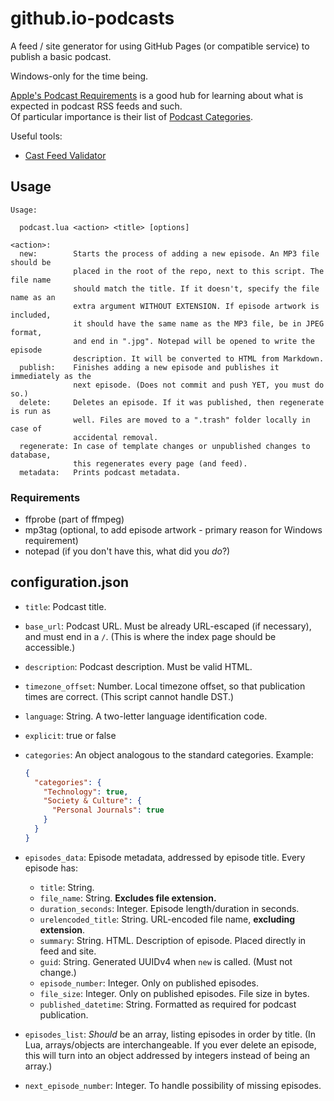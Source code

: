 # github.io-podcasts
A feed / site generator for using GitHub Pages (or compatible service) to publish a basic podcast.

Windows-only for the time being.

[Apple's Podcast Requirements](https://podcasters.apple.com/support/823-podcast-requirements)
is a good hub for learning about what is expected in podcast RSS feeds and such.  
Of particular importance is their list of [Podcast Categories](https://podcasters.apple.com/support/1691-apple-podcasts-categories).

Useful tools:
- [Cast Feed Validator](https://www.castfeedvalidator.com)

## Usage
```
Usage:

  podcast.lua <action> <title> [options]

<action>:
  new:        Starts the process of adding a new episode. An MP3 file should be
              placed in the root of the repo, next to this script. The file name
              should match the title. If it doesn't, specify the file name as an
              extra argument WITHOUT EXTENSION. If episode artwork is included,
              it should have the same name as the MP3 file, be in JPEG format,
              and end in ".jpg". Notepad will be opened to write the episode
              description. It will be converted to HTML from Markdown.
  publish:    Finishes adding a new episode and publishes it immediately as the
              next episode. (Does not commit and push YET, you must do so.)
  delete:     Deletes an episode. If it was published, then regenerate is run as
              well. Files are moved to a ".trash" folder locally in case of
              accidental removal.
  regenerate: In case of template changes or unpublished changes to database,
              this regenerates every page (and feed).
  metadata:   Prints podcast metadata.
```

### Requirements
- ffprobe (part of ffmpeg)
- mp3tag (optional, to add episode artwork - primary reason for Windows requirement)
- notepad (if you don't have this, what did you *do*?)

## configuration.json
- `title`: Podcast title.
- `base_url`: Podcast URL. Must be already URL-escaped (if necessary), and must
  end in a `/`. (This is where the index page should be accessible.)
- `description`: Podcast description. Must be valid HTML.
- `timezone_offset`: Number. Local timezone offset, so that publication times
  are correct. (This script cannot handle DST.)
- `language`: String. A two-letter language identification code.
- `explicit`: true or false
- `categories`: An object analogous to the standard categories. Example:
  ```json
  {
    "categories": {
      "Technology": true,
      "Society & Culture": {
        "Personal Journals": true
      }
    }
  }
  ```

- `episodes_data`: Episode metadata, addressed by episode title. Every episode has:
  - `title`: String.
  - `file_name`: String. **Excludes file extension.**
  - `duration_seconds`: Integer. Episode length/duration in seconds.
  - `urelencoded_title`: String. URL-encoded file name, **excluding extension**.
  - `summary`: String. HTML. Description of episode. Placed directly in feed and site.
  - `guid`: String. Generated UUIDv4 when `new` is called. (Must not change.)
  - `episode_number`: Integer. Only on published episodes.
  - `file_size`: Integer. Only on published episodes. File size in bytes.
  - `published_datetime`: String. Formatted as required for podcast publication.

- `episodes_list`: *Should* be an array, listing episodes in order by title. (In
  Lua, arrays/objects are interchangeable. If you ever delete an episode, this
  will turn into an object addressed by integers instead of being an array.)
- `next_episode_number`: Integer. To handle possibility of missing episodes.
